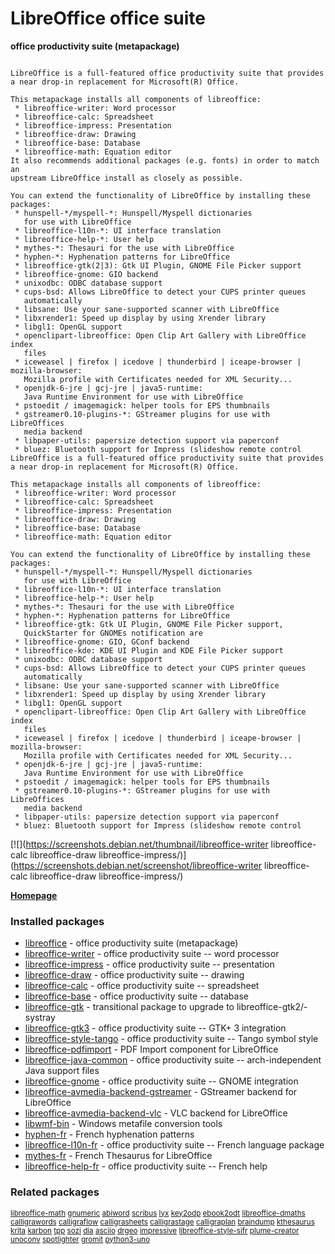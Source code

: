 # LibreOffice office suite

__office productivity suite (metapackage)__

```

LibreOffice is a full-featured office productivity suite that provides
a near drop-in replacement for Microsoft(R) Office.

This metapackage installs all components of libreoffice:
 * libreoffice-writer: Word processor
 * libreoffice-calc: Spreadsheet
 * libreoffice-impress: Presentation
 * libreoffice-draw: Drawing
 * libreoffice-base: Database
 * libreoffice-math: Equation editor
It also recommends additional packages (e.g. fonts) in order to match an
upstream LibreOffice install as closely as possible.

You can extend the functionality of LibreOffice by installing these
packages:
 * hunspell-*/myspell-*: Hunspell/Myspell dictionaries
   for use with LibreOffice
 * libreoffice-l10n-*: UI interface translation
 * libreoffice-help-*: User help
 * mythes-*: Thesauri for the use with LibreOffice
 * hyphen-*: Hyphenation patterns for LibreOffice
 * libreoffice-gtk(2|3): Gtk UI Plugin, GNOME File Picker support
 * libreoffice-gnome: GIO backend
 * unixodbc: ODBC database support
 * cups-bsd: Allows LibreOffice to detect your CUPS printer queues
   automatically
 * libsane: Use your sane-supported scanner with LibreOffice
 * libxrender1: Speed up display by using Xrender library
 * libgl1: OpenGL support
 * openclipart-libreoffice: Open Clip Art Gallery with LibreOffice index
   files
 * iceweasel | firefox | icedove | thunderbird | iceape-browser | mozilla-browser:
   Mozilla profile with Certificates needed for XML Security...
 * openjdk-6-jre | gcj-jre | java5-runtime:
   Java Runtime Environment for use with LibreOffice
 * pstoedit / imagemagick: helper tools for EPS thumbnails
 * gstreamer0.10-plugins-*: GStreamer plugins for use with LibreOffices
   media backend
 * libpaper-utils: papersize detection support via paperconf
 * bluez: Bluetooth support for Impress (slideshow remote control
LibreOffice is a full-featured office productivity suite that provides
a near drop-in replacement for Microsoft(R) Office.

This metapackage installs all components of libreoffice:
 * libreoffice-writer: Word processor
 * libreoffice-calc: Spreadsheet
 * libreoffice-impress: Presentation
 * libreoffice-draw: Drawing
 * libreoffice-base: Database
 * libreoffice-math: Equation editor

You can extend the functionality of LibreOffice by installing these
packages:
 * hunspell-*/myspell-*: Hunspell/Myspell dictionaries
   for use with LibreOffice
 * libreoffice-l10n-*: UI interface translation
 * libreoffice-help-*: User help
 * mythes-*: Thesauri for the use with LibreOffice
 * hyphen-*: Hyphenation patterns for LibreOffice
 * libreoffice-gtk: Gtk UI Plugin, GNOME File Picker support,
   QuickStarter for GNOMEs notification are
 * libreoffice-gnome: GIO, GConf backend
 * libreoffice-kde: KDE UI Plugin and KDE File Picker support
 * unixodbc: ODBC database support
 * cups-bsd: Allows LibreOffice to detect your CUPS printer queues
   automatically
 * libsane: Use your sane-supported scanner with LibreOffice
 * libxrender1: Speed up display by using Xrender library
 * libgl1: OpenGL support
 * openclipart-libreoffice: Open Clip Art Gallery with LibreOffice index
   files
 * iceweasel | firefox | icedove | thunderbird | iceape-browser | mozilla-browser:
   Mozilla profile with Certificates needed for XML Security...
 * openjdk-6-jre | gcj-jre | java5-runtime:
   Java Runtime Environment for use with LibreOffice
 * pstoedit / imagemagick: helper tools for EPS thumbnails
 * gstreamer0.10-plugins-*: GStreamer plugins for use with LibreOffices
   media backend
 * libpaper-utils: papersize detection support via paperconf
 * bluez: Bluetooth support for Impress (slideshow remote control

```

[![](https://screenshots.debian.net/thumbnail/libreoffice-writer
libreoffice-calc
libreoffice-draw
libreoffice-impress/)](https://screenshots.debian.net/screenshot/libreoffice-writer
libreoffice-calc
libreoffice-draw
libreoffice-impress/)


 **[Homepage](http://www.libreoffice.org)**

### Installed packages

* [libreoffice](https://packages.debian.org/stretch/libreoffice) - office productivity suite (metapackage)
* [libreoffice-writer](https://packages.debian.org/stretch/libreoffice-writer) - office productivity suite -- word processor
* [libreoffice-impress](https://packages.debian.org/stretch/libreoffice-impress) - office productivity suite -- presentation
* [libreoffice-draw](https://packages.debian.org/stretch/libreoffice-draw) - office productivity suite -- drawing
* [libreoffice-calc](https://packages.debian.org/stretch/libreoffice-calc) - office productivity suite -- spreadsheet
* [libreoffice-base](https://packages.debian.org/stretch/libreoffice-base) - office productivity suite -- database
* [libreoffice-gtk](https://packages.debian.org/stretch/libreoffice-gtk) - transitional package to upgrade to libreoffice-gtk2/-systray
* [libreoffice-gtk3](https://packages.debian.org/stretch/libreoffice-gtk3) - office productivity suite -- GTK+ 3 integration
* [libreoffice-style-tango](https://packages.debian.org/stretch/libreoffice-style-tango) - office productivity suite -- Tango symbol style
* [libreoffice-pdfimport](https://packages.debian.org/stretch/libreoffice-pdfimport) - PDF Import component for LibreOffice
* [libreoffice-java-common](https://packages.debian.org/stretch/libreoffice-java-common) - office productivity suite -- arch-independent Java support files
* [libreoffice-gnome](https://packages.debian.org/stretch/libreoffice-gnome) - office productivity suite -- GNOME integration
* [libreoffice-avmedia-backend-gstreamer](https://packages.debian.org/stretch/libreoffice-avmedia-backend-gstreamer) - GStreamer backend for LibreOffice
* [libreoffice-avmedia-backend-vlc](https://packages.debian.org/stretch/libreoffice-avmedia-backend-vlc) - VLC backend for LibreOffice
* [libwmf-bin](https://packages.debian.org/stretch/libwmf-bin) - Windows metafile conversion tools
* [hyphen-fr](https://packages.debian.org/stretch/hyphen-fr) - French hyphenation patterns
* [libreoffice-l10n-fr](https://packages.debian.org/stretch/libreoffice-l10n-fr) - office productivity suite -- French language package
* [mythes-fr](https://packages.debian.org/stretch/mythes-fr) - French Thesaurus for LibreOffice
* [libreoffice-help-fr](https://packages.debian.org/stretch/libreoffice-help-fr) - office productivity suite -- French help

### Related packages

<sub> [libreoffice-math](https://packages.debian.org/stretch/libreoffice-math) [gnumeric](https://packages.debian.org/stretch/gnumeric) [abiword](https://packages.debian.org/stretch/abiword) [scribus](https://packages.debian.org/stretch/scribus) [lyx](https://packages.debian.org/stretch/lyx) [key2odp](https://packages.debian.org/stretch/key2odp) [ebook2odt](https://packages.debian.org/stretch/ebook2odt) [libreoffice-dmaths](https://packages.debian.org/stretch/libreoffice-dmaths) [calligrawords](https://packages.debian.org/stretch/calligrawords) [calligraflow](https://packages.debian.org/stretch/calligraflow) [calligrasheets](https://packages.debian.org/stretch/calligrasheets) [calligrastage](https://packages.debian.org/stretch/calligrastage) [calligraplan](https://packages.debian.org/stretch/calligraplan) [braindump](https://packages.debian.org/stretch/braindump) [kthesaurus](https://packages.debian.org/stretch/kthesaurus) [krita](https://packages.debian.org/stretch/krita) [karbon](https://packages.debian.org/stretch/karbon) [tpp](https://packages.debian.org/stretch/tpp) [sozi](https://packages.debian.org/stretch/sozi) [dia](https://packages.debian.org/stretch/dia) [asciio](https://packages.debian.org/stretch/asciio) [drgeo](https://packages.debian.org/stretch/drgeo) [impressive](https://packages.debian.org/stretch/impressive) [libreoffice-style-sifr](https://packages.debian.org/stretch/libreoffice-style-sifr) [plume-creator](https://packages.debian.org/stretch/plume-creator) [unoconv](https://packages.debian.org/stretch/unoconv) [spotlighter](https://packages.debian.org/stretch/spotlighter) [gromit](https://packages.debian.org/stretch/gromit) [python3-uno](https://packages.debian.org/stretch/python3-uno)  </sub>
